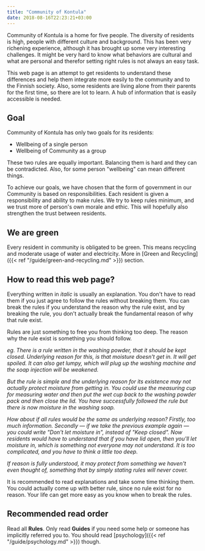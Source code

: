 ```yaml
---
title: "Community of Kontula"
date: 2018-08-16T22:23:21+03:00
---
```

Community of Kontula is a home for five people. The diversity of residents is high, people with different culture and background. This has been very richening experience, although it has brought up some very interesting challenges. It might be very hard to know what behaviors are cultural and what are personal and therefor setting right rules is not always an easy task.

This web page is an attempt to get residents to understand these differences and help them integrate more easily to the community and to the Finnish society. Also, some residents are living alone from their parents for the first time, so there are lot to learn. A hub of information that is easily accessible is needed.

## Goal
Community of Kontula has only two goals for its residents:

  - Wellbeing of a single person
  - Wellbeing of Community as a group

These two rules are equally important. Balancing them is hard and they can be contradicted. Also, for some person "wellbeing" can mean different things.


To achieve our goals, we have chosen that the form of government in our Community is based on responsibilities. Each resident is given a responsibility and ability to make rules. We try to keep rules minimum, and we trust more of person's own morale and ethic. This will hopefully also strengthen the trust between residents.

## We are green
Every resident in community is obligated to be green. This means recycling and moderate usage of water and electricity. More in [Green and Recycling]({{< ref "/guide/green-and-recycling.md" >}}) section.

## How to read this web page?
Everything written in *italic* is usually an explanation. You don't have to read them if you just agree to follow the rules without breaking them. You can break the rules if you understand the reason why the rule exist, and by breaking the rule, you don't actually break the fundamental reason of why that rule exist.

Rules are just something to free you from thinking too deep. The reason why the rule exist is something you should follow.

*eg. There is a rule written in the washing powder, that it should be kept closed. Underlying reason for this, is that moisture doesn't get in. It will get spoiled. It can also get lumpy, which will plug up the washing machine and the soap injection will be weakened.*

*But the rule is simple and the underlying reason for its existence may not actually protect moisture from getting in. You could use the measuring cup for measuring water and then put the wet cup back to the washing powder pack and then close the lid. You have successfully followed the rule but there is now moisture in the washing soap.*

*How about if all rules would be the same as underlying reason? Firstly, too much information. Secondly — if we take the previous example again — you could write "Don't let moisture in", instead of "Keep closed". Now residents would have to understand that if you have lid open, then you'll let moisture in, which is something not everyone may not understand. It is too complicated, and you have to think a little too deep.*

*If reason is fully understood, it may protect from something we haven't even thought of, something that by simply stating rules will never cover.*

It is recommended to read explanations and take some time thinking them. You could actually come up with better rule, since no rule exist for no reason. Your life can get more easy as you know when to break the rules.

## Recommended read order

Read all **Rules**. Only read **Guides** if you need some help or someone has implicitly referred you to. You should read [psychology]({{< ref "/guide/psychology.md" >}}) though.
